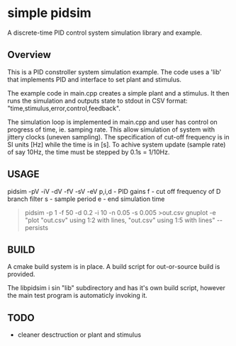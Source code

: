 # simple pidsim
A discrete-time PID control system simulation library and example.

Overview
----------
This is a PID constroller system simulation example.
The code uses a 'lib' that implements PID and interface to set 
plant and stimulus.

The example code in main.cpp creates a simple plant and a stimulus.
It then runs the simulation and outputs state to stdout in CSV format: 
"time,stimulus,error,control,feedback".

The simulation loop is implemented in main.cpp and user has control on progress of time, ie. samping rate. 
This allow simulation of system with jittery clocks (uneven sampling).
The specification of cut-off frequency is in SI units [Hz] while the time is in [s].
To achive system update (sample rate) of say 10Hz, the time must be stepped by 0.1s = 1/10Hz.

USAGE
------
pidsim -pV -iV -dV -fV -sV -eV
	p,i,d - PID gains
	f - cut off frequency of D branch filter
	s - sample period
	e - end simulation time
	
> pidsim  -p 1 -f 50 -d 0.2 -i 10 -n 0.05 -s 0.005 >out.csv
> gnuplot -e "plot "out.csv" using 1:2 with lines, "out.csv" using 1:5 with lines" --persists


BUILD
------
A cmake build system is in place. A build script for out-or-source build is provided.

The libpidsim i sin "lib" subdirectory and has it's own build script, however the main test program is automaticly invoking it.

TODO
-----
- cleaner desctruction or plant and stimulus
